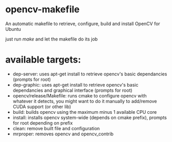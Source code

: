opencv-makefile
===============

An automatic makefile to retrieve, configure, build and install OpenCV for Ubuntu

just run _make_ and let the makefile do its job

# available targets:

* dep-server: uses apt-get install to retrieve opencv's basic dependancies (prompts for root)
* dep-graphic: uses apt-get install to retrieve opencv's basic dependancies and graphical interface (prompts for root)
* opencv/release/Makefile: runs cmake to configure opencv with whatever it detects, you might want to do it manually to add/remove CUDA support (or other lib)
* build: builds opencv using the maximum minus 1 available CPU core
* install: installs opencv system-wide (depends on cmake prefix), prompts for root depending on prefix
* clean: remove built file and configuration
* mrproper: removes opencv and opencv_contrib
